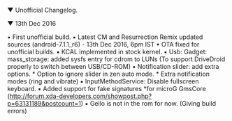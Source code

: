  ▼ Unofficial Changelog.

 ▼ 13th Dec 2016

 ▪ First unofficial build.
 ▪ Latest CM and Resurrection Remix updated sources (android-7.1.1_r6) - 13th Dec 2016, 6pm IST
 ▪ OTA fixed for unofficial builds.
 ▪ KCAL implemented in stock kernel.
 ▪  Usb: Gadget: mass_storage: added sysfs entry for cdrom to LUNs (To support DriveDroid properly to switch between USB/CD-ROM)
 ▪ Notification slider: add extra options.
      * Option to ignore slider in zen auto mode.
      * Extra notification modes (ring and vibrate)
 ▪ InputMethodService: Disable fullscreen keyboard.
 ▪  Added support for fake signatures
      *for microG GmsCore (http://forum.xda-developers.com/showpost.php?p=63131189&postcount=1)
 ▪ Gello is not in the rom for now. (Giving build errors)
